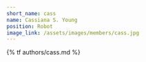 ```yaml
---
short_name: cass
name: Cassiana S. Young
position: Robot
image_link: /assets/images/members/cass.jpg
---
```

{% tf authors/cass.md %}